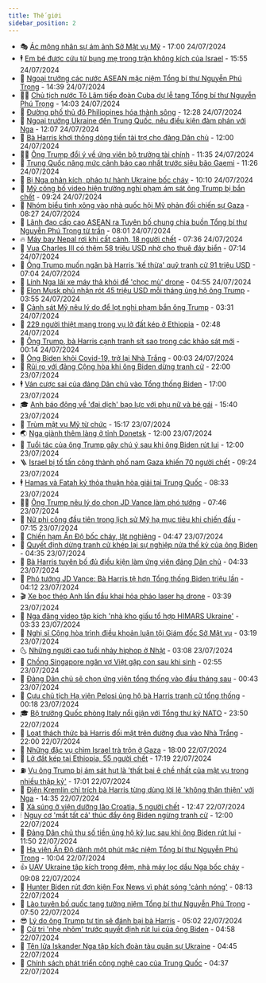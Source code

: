 ```yaml
---
title: Thế giới
sidebar_position: 2
---
```


<!-- vnexpress-the-gioi:START -->
- 🎭 [Ác mộng nhân sự ám ảnh Sở Mật vụ Mỹ](https://vnexpress.net/ac-mong-nhan-su-am-anh-so-mat-vu-my-4773528.html) - 17:00 24/07/2024
- 🕴 [Em bé được cứu từ bụng mẹ trong trận không kích của Israel](https://vnexpress.net/em-be-duoc-cuu-tu-bung-me-trong-tran-khong-kich-cua-israel-4773816.html) - 15:55 24/07/2024
- 🤭 [Ngoại trưởng các nước ASEAN mặc niệm Tổng bí thư Nguyễn Phú Trọng](https://vnexpress.net/ngoai-truong-cac-nuoc-asean-mac-niem-tong-bi-thu-nguyen-phu-trong-4773820.html) - 14:39 24/07/2024
- 🧑‍💻 [Chủ tịch nước Tô Lâm tiếp đoàn Cuba dự lễ tang Tổng bí thư Nguyễn Phú Trọng](https://vnexpress.net/chu-tich-nuoc-to-lam-tiep-doan-cuba-du-le-tang-tong-bi-thu-nguyen-phu-trong-4773818.html) - 14:03 24/07/2024
- 🦏 [Đường phố thủ đô Philippines hóa thành sông](https://vnexpress.net/duong-pho-thu-do-philippines-hoa-thanh-song-4773705.html) - 12:28 24/07/2024
- 🦒 [Ngoại trưởng Ukraine đến Trung Quốc, nêu điều kiện đàm phán với Nga](https://vnexpress.net/ngoai-truong-ukraine-den-trung-quoc-neu-dieu-kien-dam-phan-voi-nga-4773794.html) - 12:07 24/07/2024
- 🌈 [Bà Harris khơi thông dòng tiền tài trợ cho đảng Dân chủ](https://vnexpress.net/ba-harris-khoi-thong-dong-tien-tai-tro-cho-dang-dan-chu-4773507.html) - 12:00 24/07/2024
- 🧑‍🏫 [Ông Trump đổi ý về ứng viên bộ trưởng tài chính](https://vnexpress.net/ong-trump-doi-y-ve-ung-vien-bo-truong-tai-chinh-4773770.html) - 11:35 24/07/2024
- 🐲 [Trung Quốc nâng mức cảnh báo cao nhất trước siêu bão Gaemi](https://vnexpress.net/trung-quoc-nang-muc-canh-bao-cao-nhat-truoc-sieu-bao-gaemi-4773779.html) - 11:26 24/07/2024
- 🦒 [Bị Nga phản kích, pháo tự hành Ukraine bốc cháy](https://vnexpress.net/bi-nga-phan-kich-phao-tu-hanh-ukraine-boc-chay-4773641.html) - 10:10 24/07/2024
- 🐻 [Mỹ công bố video hiện trường nghi phạm ám sát ông Trump bị bắn chết](https://vnexpress.net/my-cong-bo-video-hien-truong-nghi-pham-am-sat-ong-trump-bi-ban-chet-4773595.html) - 09:24 24/07/2024
- 🚀 [Nhóm biểu tình xông vào nhà quốc hội Mỹ phản đối chiến sự Gaza](https://vnexpress.net/nhom-bieu-tinh-xong-vao-nha-quoc-hoi-my-phan-doi-chien-su-gaza-4773649.html) - 08:27 24/07/2024
- 🥰 [Lãnh đạo cấp cao ASEAN ra Tuyên bố chung chia buồn Tổng bí thư Nguyễn Phú Trọng từ trần](https://vnexpress.net/lanh-dao-cap-cao-asean-ra-tuyen-bo-chung-chia-buon-tong-bi-thu-nguyen-phu-trong-tu-tran-4773692.html) - 08:01 24/07/2024
- 🔥 [Máy bay Nepal rơi khi cất cánh, 18 người chết](https://vnexpress.net/may-bay-nepal-roi-khi-cat-canh-18-nguoi-chet-4773683.html) - 07:36 24/07/2024
- 🥳 [Vua Charles III có thêm 58 triệu USD nhờ cho thuê đáy biển](https://vnexpress.net/vua-charles-iii-co-them-58-trieu-usd-nho-cho-thue-day-bien-4773543.html) - 07:14 24/07/2024
- 💼 [Ông Trump muốn ngăn bà Harris &#39;kế thừa&#39; quỹ tranh cử 91 triệu USD](https://vnexpress.net/ong-trump-muon-ngan-ba-harris-ke-thua-quy-tranh-cu-91-trieu-usd-4773562.html) - 07:04 24/07/2024
- 🤡 [Lính Nga lái xe máy thả khói để &#39;chọc mù&#39; drone](https://vnexpress.net/linh-nga-lai-xe-may-tha-khoi-de-choc-mu-drone-4773597.html) - 04:55 24/07/2024
- 🌁 [Elon Musk phủ nhận rót 45 triệu USD mỗi tháng ủng hộ ông Trump](https://vnexpress.net/elon-musk-phu-nhan-rot-45-trieu-usd-moi-thang-ung-ho-ong-trump-4773509.html) - 03:55 24/07/2024
- 🤩 [Cảnh sát Mỹ nêu lý do để lọt nghi phạm bắn ông Trump](https://vnexpress.net/canh-sat-my-neu-ly-do-de-lot-nghi-pham-ban-ong-trump-4773530.html) - 03:31 24/07/2024
- 🎉 [229 người thiệt mạng trong vụ lở đất kép ở Ethiopia](https://vnexpress.net/229-nguoi-thiet-mang-trong-vu-lo-dat-kep-o-ethiopia-4773520.html) - 02:48 24/07/2024
- 🎉 [Ông Trump, bà Harris cạnh tranh sít sao trong các khảo sát mới](https://vnexpress.net/ong-trump-ba-harris-canh-tranh-sit-sao-trong-cac-khao-sat-moi-4773488.html) - 00:14 24/07/2024
- 🌁 [Ông Biden khỏi Covid-19, trở lại Nhà Trắng](https://vnexpress.net/ong-biden-khoi-covid-19-tro-lai-nha-trang-4773485.html) - 00:03 24/07/2024
- 🌊 [Rủi ro với đảng Cộng hòa khi ông Biden dừng tranh cử](https://vnexpress.net/rui-ro-voi-dang-cong-hoa-khi-ong-biden-dung-tranh-cu-4773136.html) - 22:00 23/07/2024
- 🕴 [Ván cược sai của đảng Dân chủ vào Tổng thống Biden](https://vnexpress.net/van-cuoc-sai-cua-dang-dan-chu-vao-tong-thong-biden-4773117.html) - 17:00 23/07/2024
- 🎓 [Anh báo động về &#39;đại dịch&#39; bạo lực với phụ nữ và bé gái](https://vnexpress.net/anh-bao-dong-ve-dai-dich-bao-luc-voi-phu-nu-va-be-gai-4773388.html) - 15:40 23/07/2024
- 🦩 [Trùm mật vụ Mỹ từ chức](https://vnexpress.net/trum-mat-vu-my-tu-chuc-4773460.html) - 15:17 23/07/2024
- 🌏 [Nga giành thêm làng ở tỉnh Donetsk](https://vnexpress.net/nga-gianh-them-lang-o-tinh-donetsk-4773437.html) - 12:00 23/07/2024
- 🌋 [Tuổi tác của ông Trump gây chú ý sau khi ông Biden rút lui](https://vnexpress.net/tuoi-tac-cua-ong-trump-gay-chu-y-sau-khi-ong-biden-rut-lui-4773131.html) - 12:00 23/07/2024
- 🪜 [Israel bị tố tấn công thành phố nam Gaza khiến 70 người chết](https://vnexpress.net/israel-bi-to-tan-cong-thanh-pho-nam-gaza-khien-70-nguoi-chet-4773236.html) - 09:24 23/07/2024
- 🕴 [Hamas và Fatah ký thỏa thuận hòa giải tại Trung Quốc](https://vnexpress.net/hamas-va-fatah-ky-thoa-thuan-hoa-giai-tai-trung-quoc-4773305.html) - 08:33 23/07/2024
- 🧑‍🏫 [Ông Trump nêu lý do chọn JD Vance làm phó tướng](https://vnexpress.net/ong-trump-neu-ly-do-chon-jd-vance-lam-pho-tuong-4773234.html) - 07:46 23/07/2024
- 🌮 [Nữ phi công đầu tiên trong lịch sử Mỹ hạ mục tiêu khi chiến đấu](https://vnexpress.net/nu-phi-cong-dau-tien-trong-lich-su-my-ha-muc-tieu-khi-chien-dau-4773250.html) - 07:15 23/07/2024
- 🚦 [Chiến hạm Ấn Độ bốc cháy, lật nghiêng](https://vnexpress.net/chien-ham-an-do-boc-chay-lat-nghieng-4773230.html) - 04:47 23/07/2024
- 💫 [Quyết định dừng tranh cử khép lại sự nghiệp nửa thế kỷ của ông Biden](https://vnexpress.net/quyet-dinh-dung-tranh-cu-khep-lai-su-nghiep-nua-the-ky-cua-ong-biden-4772929.html) - 04:35 23/07/2024
- 🤡 [Bà Harris tuyên bố đủ điều kiện làm ứng viên đảng Dân chủ](https://vnexpress.net/ba-harris-tuyen-bo-du-dieu-kien-lam-ung-vien-dang-dan-chu-4773240.html) - 04:33 23/07/2024
- 🦣 [Phó tướng JD Vance: Bà Harris tệ hơn Tổng thống Biden triệu lần](https://vnexpress.net/pho-tuong-jd-vance-ba-harris-te-hon-tong-thong-biden-trieu-lan-4773125.html) - 04:12 23/07/2024
- 🎬 [Xe bọc thép Anh lần đầu khai hỏa pháo laser hạ drone](https://vnexpress.net/xe-boc-thep-anh-lan-dau-khai-hoa-phao-laser-ha-drone-4773141.html) - 03:39 23/07/2024
- 🎉 [Nga đăng video tập kích &#39;nhà kho giấu tổ hợp HIMARS Ukraine&#39;](https://vnexpress.net/nga-dang-video-tap-kich-nha-kho-giau-to-hop-himars-ukraine-4773168.html) - 03:33 23/07/2024
- 🎡 [Nghị sĩ Cộng hòa trình điều khoản luận tội Giám đốc Sở Mật vụ](https://vnexpress.net/nghi-si-cong-hoa-trinh-dieu-khoan-luan-toi-giam-doc-so-mat-vu-4773175.html) - 03:19 23/07/2024
- 🌜 [Những người cao tuổi nhảy hiphop ở Nhật](https://vnexpress.net/nhung-nguoi-cao-tuoi-nhay-hiphop-o-nhat-4773145.html) - 03:08 23/07/2024
- 🎡 [Chồng Singapore ngăn vợ Việt gặp con sau khi sinh](https://vnexpress.net/chong-singapore-ngan-vo-viet-gap-con-sau-khi-sinh-4773122.html) - 02:55 23/07/2024
- 🤗 [Đảng Dân chủ sẽ chọn ứng viên tổng thống vào đầu tháng sau](https://vnexpress.net/dang-dan-chu-se-chon-ung-vien-tong-thong-vao-dau-thang-sau-4773104.html) - 00:43 23/07/2024
- 🦩 [Cựu chủ tịch Hạ viện Pelosi ủng hộ bà Harris tranh cử tổng thống](https://vnexpress.net/cuu-chu-tich-ha-vien-pelosi-ung-ho-ba-harris-tranh-cu-tong-thong-4773103.html) - 00:18 23/07/2024
- 🎓 [Bộ trưởng Quốc phòng Italy nổi giận với Tổng thư ký NATO](https://vnexpress.net/bo-truong-quoc-phong-italy-noi-gian-voi-tong-thu-ky-nato-4773057.html) - 23:50 22/07/2024
- 🌁 [Loạt thách thức bà Harris đối mặt trên đường đua vào Nhà Trắng](https://vnexpress.net/loat-thach-thuc-ba-harris-doi-mat-tren-duong-dua-vao-nha-trang-4772703.html) - 22:00 22/07/2024
- 🤩 [Những đặc vụ chìm Israel trà trộn ở Gaza](https://vnexpress.net/nhung-dac-vu-chim-israel-tra-tron-o-gaza-4771385.html) - 18:00 22/07/2024
- 👹 [Lở đất kép tại Ethiopia, 55 người chết](https://vnexpress.net/lo-dat-kep-tai-ethiopia-55-nguoi-chet-4773089.html) - 17:19 22/07/2024
- ⛽️ [Vụ ông Trump bị ám sát hụt là &#39;thất bại ê chề nhất của mật vụ trong nhiều thập kỷ&#39;](https://vnexpress.net/vu-ong-trump-bi-am-sat-hut-la-that-bai-e-che-nhat-cua-mat-vu-trong-nhieu-thap-ky-4773077.html) - 17:01 22/07/2024
- 🚀 [Điện Kremlin chỉ trích bà Harris từng dùng lời lẽ &#39;không thân thiện&#39; với Nga](https://vnexpress.net/dien-kremlin-chi-trich-ba-harris-tung-dung-loi-le-khong-than-thien-voi-nga-4773044.html) - 14:35 22/07/2024
- 🎡 [Xả súng ở viện dưỡng lão Croatia, 5 người chết](https://vnexpress.net/xa-sung-o-vien-duong-lao-croatia-5-nguoi-chet-4773042.html) - 12:47 22/07/2024
- 🕯 [Nguy cơ &#39;mất tất cả&#39; thúc đẩy ông Biden ngừng tranh cử](https://vnexpress.net/nguy-co-mat-tat-ca-thuc-day-ong-biden-ngung-tranh-cu-4772678.html) - 12:00 22/07/2024
- 🐻 [Đảng Dân chủ thu số tiền ủng hộ kỷ lục sau khi ông Biden rút lui](https://vnexpress.net/dang-dan-chu-thu-so-tien-ung-ho-ky-luc-sau-khi-ong-biden-rut-lui-4773037.html) - 11:50 22/07/2024
- 🚦 [Hạ viện Ấn Độ dành một phút mặc niệm Tổng bí thư Nguyễn Phú Trọng](https://vnexpress.net/ha-vien-an-do-danh-mot-phut-mac-niem-tong-bi-thu-nguyen-phu-trong-4772995.html) - 10:04 22/07/2024
- 👍 [UAV Ukraine tập kích trong đêm, nhà máy lọc dầu Nga bốc cháy](https://vnexpress.net/uav-ukraine-tap-kich-trong-dem-nha-may-loc-dau-nga-boc-chay-4772944.html) - 09:08 22/07/2024
- 🚀 [Hunter Biden rút đơn kiện Fox News vì phát sóng &#39;cảnh nóng&#39;](https://vnexpress.net/hunter-biden-rut-don-kien-fox-news-vi-phat-song-canh-nong-4772852.html) - 08:13 22/07/2024
- 🌮 [Lào tuyên bố quốc tang tưởng niệm Tổng bí thư Nguyễn Phú Trọng](https://vnexpress.net/lao-tuyen-bo-quoc-tang-tuong-niem-tong-bi-thu-nguyen-phu-trong-4772895.html) - 07:50 22/07/2024
- 😎 [Lý do ông Trump tự tin sẽ đánh bại bà Harris](https://vnexpress.net/ly-do-ong-trump-tu-tin-se-danh-bai-ba-harris-4772695.html) - 05:02 22/07/2024
- 🐲 [Cử tri &#39;nhẹ nhõm&#39; trước quyết định rút lui của ông Biden](https://vnexpress.net/cu-tri-nhe-nhom-truoc-quyet-dinh-rut-lui-cua-ong-biden-4772749.html) - 04:58 22/07/2024
- 💫 [Tên lửa Iskander Nga tập kích đoàn tàu quân sự Ukraine](https://vnexpress.net/ten-lua-iskander-nga-tap-kich-doan-tau-quan-su-ukraine-4772742.html) - 04:45 22/07/2024
- 👀 [Chính sách phát triển công nghệ cao của Trung Quốc](https://vnexpress.net/chinh-sach-phat-trien-cong-nghe-cao-cua-trung-quoc-4771885.html) - 04:37 22/07/2024<!-- vnexpress-the-gioi:END -->